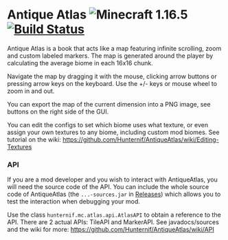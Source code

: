# Antique Atlas ![Minecraft 1.16.5](https://img.shields.io/badge/minecraft-1.16.5-blue.svg) [![Build Status](https://github.com/AntiqueAtlasTeam/AntiqueAtlas/workflows/Build%20Status/badge.svg)](https://github.com/AntiqueAtlasTeam/AntiqueAtlas/actions)
Antique Atlas is a book that acts like a map featuring infinite scrolling, zoom and custom labeled markers. The map is generated around the player by calculating the average biome in each 16x16 chunk.


Navigate the map by dragging it with the mouse, clicking arrow buttons or pressing arrow keys on the keyboard. Use the +/- keys or mouse wheel to zoom in and out.

You can export the map of the current dimension into a PNG image, see buttons on the right side of the GUI.

You can edit the configs to set which biome uses what texture, or even assign your own textures to any biome, including custom mod biomes. See tutorial on the wiki: https://github.com/Hunternif/AntiqueAtlas/wiki/Editing-Textures

### API
If you are a mod developer and you wish to interact with AntiqueAtlas, you will need the source code of the API. You can include the whole source code of AntiqueAtlas (the `...-sources.jar` in [Releases](https://github.com/Hunternif/AntiqueAtlas/releases)) which allows you to test the  interaction when debugging your mod.

Use the class `hunternif.mc.atlas.api.AtlasAPI` to obtain a reference to the API. There are 2 actual APIs: TileAPI and MarkerAPI. See javadocs/sources and the wiki for more: https://github.com/Hunternif/AntiqueAtlas/wiki/API
